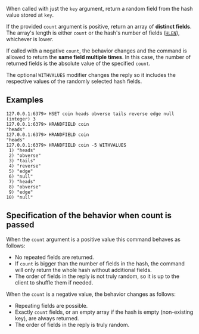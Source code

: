 When called with just the `key` argument, return a random field from the hash value stored at `key`.

If the provided `count` argument is positive, return an array of **distinct fields**.
The array's length is either `count` or the hash's number of fields ([`HLEN`](../commands/hlen.md)), whichever is lower.

If called with a negative `count`, the behavior changes and the command is allowed to return the **same field multiple times**.
In this case, the number of returned fields is the absolute value of the specified `count`.

The optional `WITHVALUES` modifier changes the reply so it includes the respective values of the randomly selected hash fields.

## Examples

```
127.0.0.1:6379> HSET coin heads obverse tails reverse edge null
(integer) 3
127.0.0.1:6379> HRANDFIELD coin
"heads"
127.0.0.1:6379> HRANDFIELD coin
"heads"
127.0.0.1:6379> HRANDFIELD coin -5 WITHVALUES
 1) "heads"
 2) "obverse"
 3) "tails"
 4) "reverse"
 5) "edge"
 6) "null"
 7) "heads"
 8) "obverse"
 9) "edge"
10) "null"
```

## Specification of the behavior when count is passed

When the `count` argument is a positive value this command behaves as follows:

* No repeated fields are returned.
* If `count` is bigger than the number of fields in the hash, the command will only return the whole hash without additional fields.
* The order of fields in the reply is not truly random, so it is up to the client to shuffle them if needed.

When the `count` is a negative value, the behavior changes as follows:

* Repeating fields are possible.
* Exactly `count` fields, or an empty array if the hash is empty (non-existing key), are always returned.
* The order of fields in the reply is truly random.
